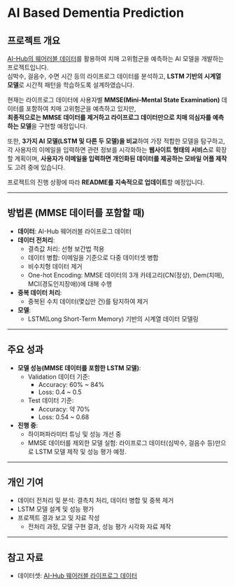# AI Based Dementia Prediction

## 프로젝트 개요
[AI-Hub의 웨어러블 데이터](https://aihub.or.kr/aihubdata/data/view.do?currMenu=115&topMenu=100&aihubDataSe=data&dataSetSn=226)를 활용하여 치매 고위험군을 예측하는 AI 모델을 개발하는 프로젝트입니다.  
심박수, 걸음수, 수면 시간 등의 라이프로그 데이터를 분석하고, **LSTM 기반의 시계열 모델**로 시간적 패턴을 학습하도록 설계하였습니다.

현재는 라이프로그 데이터에 사용자별 **MMSE(Mini-Mental State Examination)** 데이터를 포함하여 치매 고위험군을 예측하고 있지만,  
**최종적으로는 MMSE 데이터를 제거하고 라이프로그 데이터만으로 치매 의심자를 예측하는 모델**을 구현할 예정입니다.  

또한, **3가지 AI 모델(LSTM 및 다른 두 모델)을 비교**하여 가장 적합한 모델을 탐구하고,  
각 사용자의 이메일을 입력하면 관련 정보를 시각화하는 **웹사이트 형태의 서비스**로 확장할 계획이며, **사용자가 이메일을 입력하면 개인화된 데이터를 제공하는 모바일 어플 제작**도 고려 중에 있습니다.

프로젝트의 진행 상황에 따라 **README를 지속적으로 업데이트**할 예정입니다.

---

## 방법론 (MMSE 데이터를 포함할 때)
- **데이터**: AI-Hub 웨어러블 라이프로그 데이터
- **데이터 전처리**:
  - 결측값 처리: 선형 보간법 적용
  - 데이터 병합: 이메일을 기준으로 다중 데이터셋 병합
  - 비수치형 데이터 제거
  - One-hot Encoding: MMSE 데이터의 3개 카테고리(CN(정상), Dem(치매), MCI(경도인지장애))에 대해 수행
- **중복 데이터 처리**:
  - 중복된 수치 데이터(몇십만 건)를 탐지하여 제거
- **모델**:
  - LSTM(Long Short-Term Memory) 기반의 시계열 데이터 모델링

---

## 주요 성과
- **모델 성능(MMSE 데이터를 포함한 LSTM 모델)**:
  - Validation 데이터 기준:
    - Accuracy: 60% ~ 84%
    - Loss: 0.4 ~ 0.5
  - Test 데이터 기준:
    - Accuracy: 약 70%
    - Loss: 0.54 ~ 0.68
- **진행 중**:
  - 하이퍼파라미터 튜닝 및 성능 개선 중
  - MMSE 데이터를 제외한 모델 실험: 라이프로그 데이터(심박수, 걸음수 등)만으로 LSTM 모델 제작 및 성능 평가 예정.

---

## 개인 기여
- 데이터 전처리 및 분석: 결측치 처리, 데이터 병합 및 중복 제거
- LSTM 모델 설계 및 성능 평가
- 프로젝트 결과 보고 및 자료 작성
  - 전처리 과정, 모델 구현 결과, 성능 평가 시각화 자료 제작

---

## 참고 자료
- 데이터셋: [AI-Hub 웨어러블 라이프로그 데이터](https://aihub.or.kr/)
